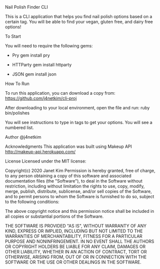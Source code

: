 Nail Polish Finder CLI

This is a CLI application that helps you find nail polish options based on a certain tag. You will be able to find your vegan, gluten free, and dairy free options! 




To Start

You will need to require the following gems:
- Pry
    gem install pry

- HTTParty
    gem install httparty

- JSON
    gem install json




How To Run

To run this application, you can download a copy from:
    https://github.com/j4netkim/cli-proj

After downloading to your local environment, open the file and run:
    ruby bin/polishes

You will see instructions to type in tags to get your options. You will see a numbered list. 




Author 
@j4netkim



Acknowledgments
This application was built using Makeup API
    http://makeup-api.herokuapp.com/





License
Licensed under the MIT license:

Copyright(c) 2020 Janet Kim
Permission is hereby granted, free of charge, to any person obtaining a copy of this software and associated documentation files (the "Software"), to deal in the Software without restriction, including without limitation the rights to use, copy, modify, merge, publish, distribute, sublicense, and/or sell copies of the Software, and to permit persons to whom the Software is furnished to do so, subject to the following conditions:

The above copyright notice and this permission notice shall be included in all copies or substantial portions of the Software.

THE SOFTWARE IS PROVIDED "AS IS", WITHOUT WARRANTY OF ANY KIND, EXPRESS OR IMPLIED, INCLUDING BUT NOT LIMITED TO THE WARRANTIES OF MERCHANTABILITY, FITNESS FOR A PARTICULAR PURPOSE AND NONINFRINGEMENT. IN NO EVENT SHALL THE AUTHORS OR COPYRIGHT HOLDERS BE LIABLE FOR ANY CLAIM, DAMAGES OR OTHER LIABILITY, WHETHER IN AN ACTION OF CONTRACT, TORT OR OTHERWISE, ARISING FROM, OUT OF OR IN CONNECTION WITH THE SOFTWARE OR THE USE OR OTHER DEALINGS IN THE SOFTWARE.